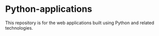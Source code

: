 # Python-applications
This repository is for the web applications built using Python and related technologies.

